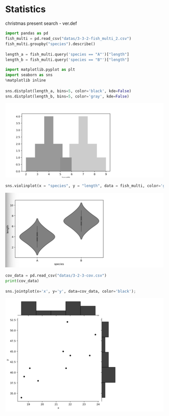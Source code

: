 # Statistics

christmas present search -  ver.def

```python
import pandas as pd
fish_multi = pd.read_csv("datas/3-3-2-fish_multi_2.csv")
fish_multi.groupby("species").describe()

length_a = fish_multi.query('species == "A"')["length"]
length_b = fish_multi.query('species == "B"')["length"]

```

```python
import matplotlib.pyplot as plt
import seaborn as sns
%matplotlib inline

sns.distplot(length_a, bins=5, color='black', kde=False)
sns.distplot(length_b, bins=5, color='gray', kde=False)
```

![Statistics%202841012fb19a46f3a46ba2ff2d751c78/Untitled.png](Statistics%202841012fb19a46f3a46ba2ff2d751c78/Untitled.png)

```python
sns.violinplot(x = "species", y = "length", data = fish_multi, color='gray')
```

![Statistics%202841012fb19a46f3a46ba2ff2d751c78/Untitled%201.png](Statistics%202841012fb19a46f3a46ba2ff2d751c78/Untitled%201.png)

```python
cov_data = pd.read_csv("datas/3-2-3-cov.csv")
print(cov_data)

sns.jointplot(x='x', y='y', data=cov_data, color='black');
```

![Statistics%202841012fb19a46f3a46ba2ff2d751c78/Untitled%202.png](Statistics%202841012fb19a46f3a46ba2ff2d751c78/Untitled%202.png)